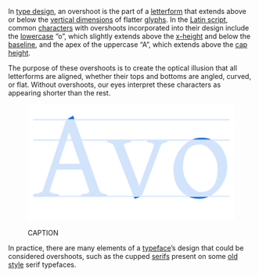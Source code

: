 
In [type design](INSERT_URL), an overshoot is the part of a [letterform](INSERT_URL) that extends above or below the [vertical dimensions](INSERT_URL) of flatter [glyphs](INSERT_URL). In the [Latin script](INSERT_URL), common [characters](INSERT_URL) with overshoots incorporated into their design include the [lowercase](INSERT_URL) “o”, which slightly extends above the [x-height](INSERT_URL) and below the [baseline](INSERT_URL), and the apex of the uppercase “A”, which extends above the [cap height](INSERT_URL).

The purpose of these overshoots is to create the optical illusion that all letterforms are aligned, whether their tops and bottoms are angled, curved, or flat. Without overshoots, our eyes interpret these characters as appearing shorter than the rest.

<figure>

![ALT_TEXT](images/thumbnail.svg)
<figcaption>CAPTION</figcaption>

</figure>

In practice, there are many elements of a [typeface](INSERT_URL)’s design that could be considered overshoots, such as the cupped [serifs](INSERT_URL) present on some [old style](INSERT_URL) serif typefaces.
